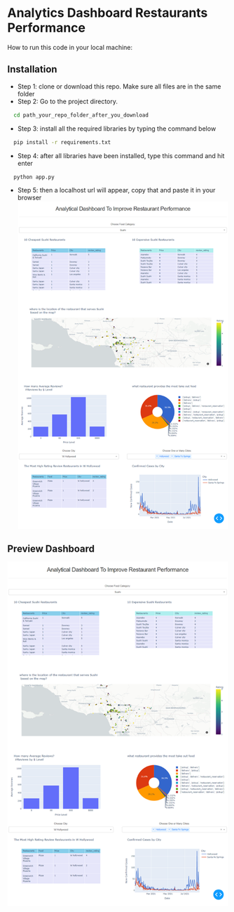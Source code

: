
# Analytics Dashboard Restaurants Performance

How to run this code in your local machine:


## Installation

- Step 1: clone or download this repo. Make sure all files are in the same folder
- Step 2: Go to the project directory.
```bash
  cd path_your_repo_folder_after_you_download
```
- Step 3: install all the required libraries by typing the command below
```bash
  pip install -r requirements.txt
```
- Step 4: after all libraries have been installed, type this command and hit enter
```bash
  python app.py
```
- Step 5: then a localhost url will appear, copy that and paste it in your browser
![SS URL](https://github.com/AgungYogaSetiawan/portfolio/blob/main/image.png)
## Preview Dashboard

![App Screenshot](https://github.com/AgungYogaSetiawan/portfolio/blob/main/Dash.png)

  
